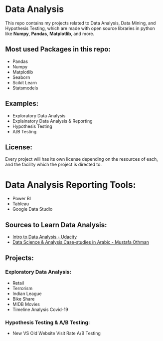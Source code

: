 # Data Analysis
This repo contains my projects related to Data Analysis, Data Mining, and Hypothesis Testing, which are made with open source libraries in python like **Numpy**, **Pandas**, **Matplotlib**, and more.


## Most used Packages in this repo:
* Pandas
* Numpy
* Matplotlib
* Seaborn
* Scikit Learn
* Statsmodels 


## Examples:
* Exploratory Data Analysis
* Explainatory Data Analysis & Reporting
* Hypothesis Testing
* A/B Testing


## License:
Every project will has its own license depending on the resources of each, and the facility which the project is directed to. 


# Data Analysis Reporting Tools:
* Power BI
* Tableau
* Google Data Studio


## Sources to Learn Data Analysis:
* [Intro to Data Analysis - Udacity](https://www.udacity.com/course/intro-to-data-analysis--ud170)
* [Data Science & Analysis Case-studies in Arabic - Mustafa Othman](https://www.youtube.com/playlist?list=PLWd4nYaF_Vx7M4EDJzkiIgAvj3ZdJpSzM)


## Projects:

### Exploratory Data Analysis:
  * Retail
  * Terrorism
  * Indian League
  * Bike Share
  * MIDB Movies
  * Timeline Analysis Covid-19


### Hypothesis Testing & A/B Testing:
  * New VS Old Website Visit Rate A/B Testing
  
